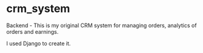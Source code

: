 # crm_system
Backend - This is my original CRM system for managing orders, analytics of orders and earnings.

I used Django to create it.

